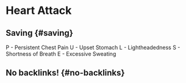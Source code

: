 # Heart Attack


## Saving {#saving}

P - Persistent Chest Pain
U - Upset Stomach
L - Lightheadedness
S - Shortness of Breath
E - Excessive Sweating


## No backlinks! {#no-backlinks}
